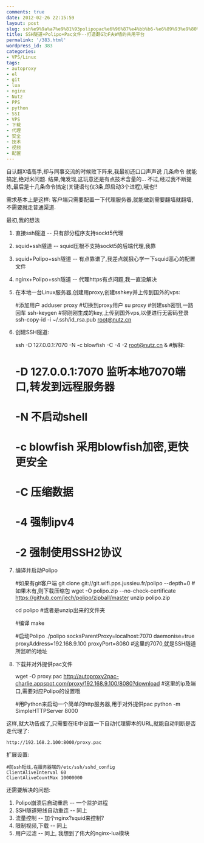 ```yaml
---
comments: true
date: 2012-02-26 22:15:59
layout: post
slug: ssh%e9%9a%a7%e9%81%93polipopac%e6%96%87%e4%bb%b6-%e6%89%93%e9%80%a0%e7%bf%bbg%e5%8a%9ff%e5%a4%abw%e5%a2%99%e7%9a%84%e5%85%b1%e7%94%a8%e5%b9%b3%e5%8f%b0
title: SSH隧道+Polipo+Pac文件--打造翻G功F夫W墙的共用平台
permalink: '/383.html'
wordpress_id: 383
categories:
- VPS/Linux
tags:
- autoproxy
- el
- git
- lua
- nginx
- Nutz
- PPS
- python
- SSI
- VPS
- 下载
- 代理
- 安全
- 技术
- 视频
- 配置
---
```


自认翻X墙高手,却与同事交流的时候败下阵来,我最初还口口声声说 几条命令 就能搞定,绝对米问题.
结果,俺发现,这玩意还是有点技术含量的... 不过,经过我不断提炼,最后是十几条命令搞定(关键语句仅3条,即启动3个进程),哦也!!

需求基本上是这样:
客户端只需要配置一下代理服务器,就能做到需要翻墙就翻墙,不需要就走普通渠道.

最初,我的想法
1. 直接ssh隧道 -- 只有部分程序支持sockt5代理
2. squid+ssh隧道 -- squid压根不支持sockt5的后端代理,我靠
3. squid+Polipo+ssh隧道 -- 有点靠谱了,我差点就狠心学一下squid恶心的配置文件
4. nginx+Polipo+ssh隧道 -- 代理https有点问题,我一直没解决

1. 在本地一台Linux服务器,创建用proxy,创建sshkey并上传到国外的vps:

    #添加用户
    adduser proxy
    #切换到proxy用户
    su proxy
    #创建ssh密钥,一路回车
    ssh-keygen
    #将刚刚生成的key,上传到国外vps,以便进行无密码登录
    ssh-copy-id -i ~/.ssh/id_rsa.pub root@nutz.cn
    
2. 创建SSH隧道:

    ssh -D 127.0.0.1:7070 -N -c blowfish -C -4 -2 root@nutz.cn &
    #解释:
    # -D 127.0.0.1:7070 监听本地7070端口,转发到远程服务器
    # -N 不启动shell
    # -c blowfish 采用blowfish加密,更快更安全
    # -C 压缩数据
    # -4 强制ipv4
    # -2 强制使用SSH2协议
    
3. 编译并启动Polipo

    #如果有git客户端
    git clone git://git.wifi.pps.jussieu.fr/polipo --depth=0
    #如果木有,则下载压缩包
    wget -O polipo.zip --no-check-certificate https://github.com/jech/polipo/zipball/master
    unzip polipo.zip
    
    cd polipo #或者是unzip出来的文件夹
    
    #编译
    make
    
    #启动Polipo
    ./polipo socksParentProxy=localhost:7070 daemonise=true proxyAddress=192.168.9.100  proxyPort=8080
    #这里的7070,就是SSH隧道所监听的地址
    
4. 下载并对外提供pac文件

    wget -O proxy.pac http://autoproxy2pac-charlie.appspot.com/proxy/192.168.9.100/8080?download
    #这里的ip及端口,需要对应Polipo的设置哦
    
    #用Python来启动一个简单的http服务器,用于对外提供pac
    python -m SimpleHTTPServer 8000
    
这样,就大功告成了,只需要在IE中设置一下自动代理脚本的URL,就能自动判断是否走代理了:

    http://192.168.2.100:8000/proxy.pac
    
扩展设置:

    #防ssh短线,在服务器端的/etc/ssh/sshd_config
    ClientAliveInterval 60
    ClientAliveCountMax 10000000
    
还需要解决的问题:
1. Polipo崩溃后自动重启 -- 一个监护进程
2. SSH隧道短线自动重连  -- 同上
3. 流量控制            -- 加个nginx?squid来控制?
4. 限制视频,下载       -- 同上
5. 用户过滤            -- 同上, 我想到了伟大的nginx-lua模块
